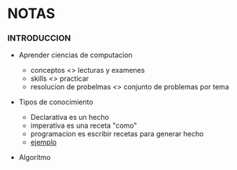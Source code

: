 # NOTAS

### INTRODUCCION

- Aprender ciencias de computacion
    - conceptos <> lecturas y examenes
    - skills <> practicar
    - resolucion de probelmas <> conjunto de problemas por tema

- Tipos de conocimiento
    - Declarativa es un hecho
    - imperativa es una receta "como"
    - programacion es escribir recetas para generar hecho
    -  [ejemplo](./../img/numerical-example.png)
- Algoritmo





